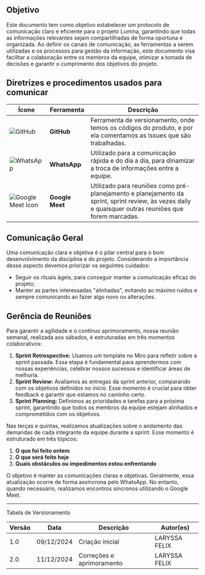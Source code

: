 ## Objetivo

Este documento tem como objetivo estabelecer um protocolo de comunicação claro e eficiente para o projeto Lumina, garantindo que todas as informações relevantes sejam compartilhadas de forma oportuna e organizada. Ao definir os canais de comunicação, as ferramentas a serem utilizadas e os processos para gestão da informação, este documento visa facilitar a colaboração entre os membros da equipe, otimizar a tomada de decisões e garantir o cumprimento dos objetivos do projeto.


## Diretrizes e procedimentos usados para comunicar

| Ícone | Ferramenta | Descrição |
|-------|------------|-----------|
| ![GitHub](https://github.githubassets.com/images/modules/logos_page/GitHub-Mark.png) | **GitHub** | Ferramenta de versionamento, onde temos os códigos do produto, e por ela comentamos as Issues que são trabalhadas. |
| ![WhatsApp](https://upload.wikimedia.org/wikipedia/commons/6/6b/WhatsApp.svg) | **WhatsApp** | Utilizado para a comunicação rápida e do dia a dia, para dinamizar a troca de informações entre a equipe. |
| ![Google Meet Icon](https://cdn4.iconfinder.com/data/icons/logos-brands-in-colors/48/google-meet-512.png) | **Google Meet** | Utilizado para reuniões como pré-planejamento e planejamento da sprint, sprint review, às vezes daily e quaisquer outras reuniões que forem marcadas. |



## Comunicação Geral
Uma comunicação clara e objetiva é o pilar central para o bom desenvolvimento da disciplina e do projeto. Considerando a importância desse aspecto devemos priorizar os seguintes cuidados:

- Seguir os rituais ágeis, para conseguir manter a comunicação eficaz do projeto;
- Manter as partes interessadas "alinhadas", evitando ao máximo ruídos e sempre comunicando ao fazer algo novo ou alterações.


## Gerência de Reuniões
Para garantir a agilidade e o contínuo aprimoramento, nossa reunião semanal, realizada aos sábados, é estruturadas em três momentos colaborativos:

1. **Sprint Retrospective:** Usamos um template no Miro para refletir sobre a sprint passada. Essa etapa é fundamental para aprendermos com nossas experiências, celebrar nossos sucessos e identificar áreas de melhoria.
2. **Sprint Review:** Avaliamos as entregas da sprint anterior, comparando com os objetivos definidos no início. Esse momento é crucial para obter feedback e garantir que estamos no caminho certo.
3. **Sprint Planning:** Definimos as prioridades e tarefas para a próxima sprint, garantindo que todos os membros da equipe estejam alinhados e comprometidos com os objetivos.

Nas terças e quintas, realizamos atualizações sobre o andamento das demandas de cada integrante da equipe durante a sprint. Esse momento é estruturado em três tópicos:

1. **O que foi feito ontem**
2. **O que será feito hoje**
3. **Quais obstáculos ou impedimentos estou enfrentando**

O objetivo é manter as comunicações claras e objetivas. Geralmente, essa atualização ocorre de forma assíncrona pelo WhatsApp. No entanto, quando necessário, realizamos encontros síncronos utilizando o Google Meet.

---

Tabela de Versionamento

| Versão | Data       | Descrição                                                     | Autor(es)        |
|--------|------------|---------------------------------------------------------------|------------------|
| 1.0    | 09/12/2024 | Criação inicial                       | LARYSSA FELIX |
| 2.0    | 11/12/2024 | Correções e aprimoramento             | LARYSSA FELIX |
                                             